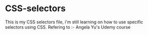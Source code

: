 # CSS-selectors

This is my CSS selectors file, i'm still learning on how to use specific selectors using CSS. 
Refering to :- Angela Yu's Udemy course 
